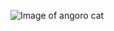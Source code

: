 ![Image of angoro cat](https://upload.wikimedia.org/wikipedia/commons/6/69/June_odd-eyed-cat_cropped.jpg)

